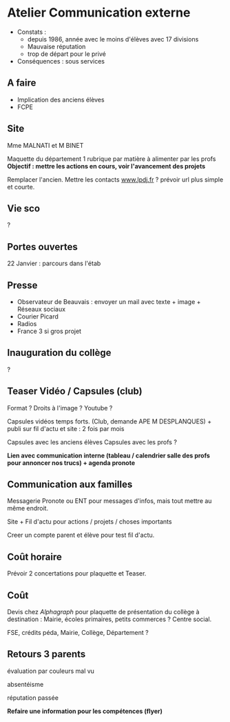 # Atelier Communication externe

* Constats : 
    * depuis 1986, année avec le moins d'élèves avec 17 divisions
    * Mauvaise réputation
    * trop de départ pour le privé
* Conséquences : sous services

## A faire

* Implication des anciens élèves
* FCPE


## Site

Mme MALNATI et M BINET

Maquette du département
1 rubrique par matière à alimenter par les profs 
**Objectif : mettre les actions en cours, voir l'avancement des projets**

Remplacer l'ancien. 
Mettre les contacts
www.lpdj.fr ? prévoir url plus simple et courte.

## Vie sco

?

## Portes ouvertes

22 Janvier : parcours dans l'étab

## Presse

* Observateur de Beauvais : envoyer un mail avec texte + image + Réseaux sociaux
* Courier Picard
* Radios 
* France 3 si gros projet

## Inauguration du collège

?

## Teaser Vidéo / Capsules (club)

Format ? Droits à l'image ? 
Youtube ? 

Capsules vidéos temps forts. (Club, demande APE M DESPLANQUES) + publi sur fil d'actu et site : 2 fois par mois

Capsules avec les anciens élèves
Capsules avec les profs ? 

**Lien avec communication interne (tableau / calendrier salle des profs pour annoncer nos trucs) +  agenda pronote**  

## Communication aux familles

Messagerie Pronote ou ENT pour messages d'infos, mais tout mettre au même endroit. 

Site + Fil d'actu pour actions / projets / choses importants

Creer un compte parent et élève  pour test fil d'actu. 

## Coût horaire

Prévoir 2 concertations pour plaquette et Teaser. 

## Coût

Devis chez *Alphagraph* pour plaquette de présentation du collège à destination : Mairie, écoles primaires, petits commerces ? Centre social. 

FSE, crédits péda, Mairie, Collège, Département ? 


## Retours 3 parents

évaluation par couleurs mal vu

absentéisme

réputation passée


**Refaire une information pour les compétences (flyer)**